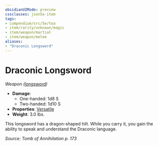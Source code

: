 ```yaml
---
obsidianUIMode: preview
cssclasses: json5e-item
tags:
- compendium/src/5e/toa
- item/rarity/unknown/magic
- item/weapon/martial
- item/weapon/melee
aliases: 
- "Draconic Longsword"
---
```

# Draconic Longsword
*Weapon ([longsword](2-Mechanics/CLI/items/longsword.md))*  

- **Damage**:
  - One-handed: 1d8 S
  - Two-handed: 1d10 S
- **Properties**: [Versatile](2-Mechanics/CLI/rules/item-properties.md#Versatile)
- **Weight**: 3.0 lbs.

This longsword has a dragon-shaped hilt. While you carry it, you gain the ability to speak and understand the Draconic language.

*Source: Tomb of Annihilation p. 173*